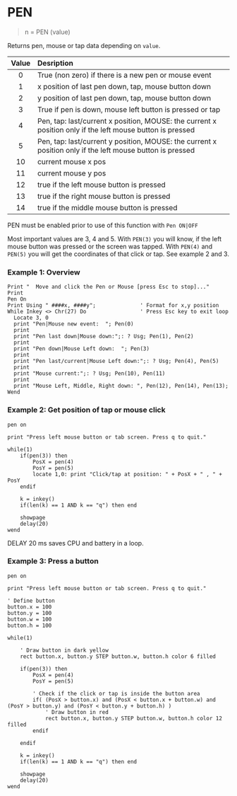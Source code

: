# PEN

> n = PEN (value)

Returns pen, mouse or tap data depending on `value`.

| Value | Desription
|:-----:|:-----------------------------------------------------|
|0      | True (non zero) if there is a new pen or mouse event |
|1      | x position of last pen down, tap, mouse button down  |
|2      | y position of last pen down, tap, mouse button down  |
|3      | True if pen is down, mouse left button is pressed or tap |
|4      | Pen, tap: last/current x position, MOUSE: the current x position only if the left mouse button is pressed |
|5      | Pen, tap: last/current y position, MOUSE: the current x position only if the left mouse button is pressed |
|10     | current mouse x pos                                  |
|11     | current mouse y pos                                  |
|12     | true if the left mouse button is pressed             |
|13     | true if the right mouse button is pressed            |
|14     | true if the middle mouse button is pressed           |


PEN must be enabled prior to use of this function with `Pen ON|OFF`

Most important values are 3, 4 and 5. With `PEN(3)` you will know, if the left mouse button was pressed or the screen was tapped.
With `PEN(4)` and `PEN(5)` you will get the coordinates of that click or tap. See example 2 and 3.

### Example 1: Overview

```
Print "  Move and click the Pen or Mouse [press Esc to stop]..."
Print
Pen On
Print Using " ####x, ####y";              ' Format for x,y position
While Inkey <> Chr(27) Do                 ' Press Esc key to exit loop
  Locate 3, 0
  print "Pen|Mouse new event:  "; Pen(0)
  print
  print "Pen last down|Mouse down:";: ? Usg; Pen(1), Pen(2)
  print
  print "Pen down|Mouse Left down:  "; Pen(3)
  print
  print "Pen last/current|Mouse Left down:";: ? Usg; Pen(4), Pen(5)
  print
  print "Mouse current:";: ? Usg; Pen(10), Pen(11)
  print
  print "Mouse Left, Middle, Right down: ", Pen(12), Pen(14), Pen(13);
Wend
```

### Example 2: Get position of tap or mouse click

```
pen on

print "Press left mouse button or tab screen. Press q to quit."

while(1)          
    if(pen(3)) then
        PosX = pen(4)
        PosY = pen(5)
        locate 1,0: print "Click/tap at position: " + PosX + " , " + PosY
    endif
    
    k = inkey()
    if(len(k) == 1 AND k == "q") then end
    
    showpage
    delay(20)
wend
```

DELAY 20 ms saves CPU and battery in a loop.

### Example 3: Press a button

```
pen on

print "Press left mouse button or tab screen. Press q to quit."

' Define button
button.x = 100
button.y = 100
button.w = 100
button.h = 100

while(1)

    ' Draw button in dark yellow
    rect button.x, button.y STEP button.w, button.h color 6 filled
          
    if(pen(3)) then
        PosX = pen(4)
        PosY = pen(5)
        
        ' Check if the click or tap is inside the button area
        if( (PosX > button.x) and (PosX < button.x + button.w) and (PosY > button.y) and (PosY < button.y + button.h) )
            ' Draw button in red
            rect button.x, button.y STEP button.w, button.h color 12 filled 
        endif
        
    endif
    
    k = inkey()
    if(len(k) == 1 AND k == "q") then end
    
    showpage
    delay(20)
wend
```

